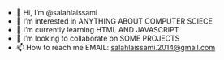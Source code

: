 - 👋 Hi, I’m @salahlaissami
- 👀 I’m interested in ANYTHING ABOUT COMPUTER SCIECE
- 🌱 I’m currently learning HTML AND JAVASCRIPT
- 💞️ I’m looking to collaborate on SOME PROJECTS
- 📫 How to reach me EMAIL: salahlaissami.2014@gmail.com

<!---
salahlaissami/salahlaissami is a ✨ special ✨ repository because its `README.md` (this file) appears on your GitHub profile.
You can click the Preview link to take a look at your changes.
--->
